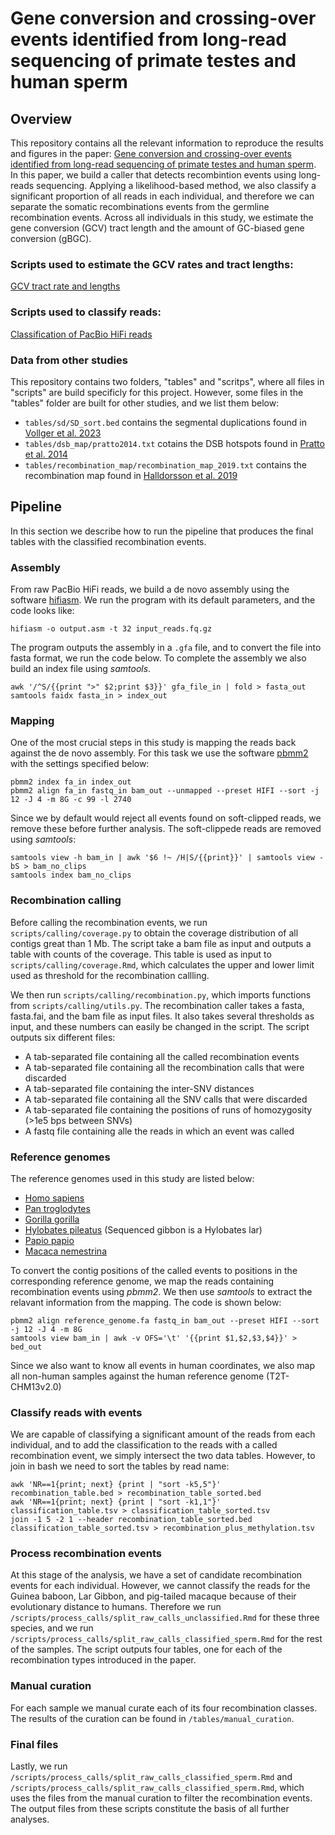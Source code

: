 # Gene conversion and crossing-over events identified from long-read sequencing of primate testes and human sperm

## Overview
This repository contains all the relevant information to reproduce the results and figures in the paper: [Gene conversion and crossing-over events identified from long-read sequencing of primate testes and human sperm](https://www.biorxiv.org/content/10.1101/2024.07.05.601967v1). In this paper, we build a caller that detects recombintion events using long-reads sequencing. Applying a likelihood-based method, we also classify a significant proportion of all reads in each individual, and therefore we can separate the somatic recombinations events from the germline recombination events. Across all individuals in this study, we estimate the gene conversion (GCV) tract length and the amount of GC-biased gene conversion (gBGC).

### Scripts used to estimate the GCV rates and tract lengths:
  [GCV tract rate and lengths](https://github.com/r02ap19/GeneConv)
### Scripts used to classify reads:
  [Classification of PacBio HiFi reads](https://github.com/vinodsinghjnu/Proj_GermReadsClassification/blob/main/README.md)

### Data from other studies
This repository contains two folders, "tables" and "scritps", where all files in "scripts" are build specificly for this project. However, some files in the "tables" folder are built for other studies, and we list them below:
  - `tables/sd/SD_sort.bed` contains the segmental duplications found in [Vollger et al. 2023](https://www.nature.com/articles/s41586-023-05895-y)
  - `tables/dsb_map/pratto2014.txt` cotains the DSB hotspots found in [Pratto et al. 2014](https://www.science.org/doi/10.1126/science.1256442)
  - `tables/recombination_map/recombination_map_2019.txt` contains the recombination map found in [Halldorsson et al. 2019](https://www.science.org/doi/10.1126/science.aau1043)

## Pipeline
In this section we describe how to run the pipeline that produces the final tables with the classified recombination events.

### Assembly
From raw PacBio HiFi reads, we build a de novo assembly using the software [hifiasm](https://github.com/chhylp123/hifiasm). We run the program with its default parameters, and the code looks like: 
```
hifiasm -o output.asm -t 32 input_reads.fq.gz
```
The program outputs the assembly in a `.gfa` file, and to convert the file into fasta format, we run the code below. To complete the assembly we also build an index file using *samtools*.
```
awk '/^S/{{print ">" $2;print $3}}' gfa_file_in | fold > fasta_out
samtools faidx fasta_in > index_out
```
### Mapping
One of the most crucial steps in this study is mapping the reads back against the de novo assembly. For this task we use the software [pbmm2](https://github.com/PacificBiosciences/pbmm2) with the settings specified below:
```
pbmm2 index fa_in index_out
pbmm2 align fa_in fastq_in bam_out --unmapped --preset HIFI --sort -j 12 -J 4 -m 8G -c 99 -l 2740
```
Since we by default would reject all events found on soft-clipped reads, we remove these before further analysis. The soft-clippede reads are removed using *samtools*:
```
samtools view -h bam_in | awk '$6 !~ /H|S/{{print}}' | samtools view -bS > bam_no_clips
samtools index bam_no_clips
```
### Recombination calling
Before calling the recombination events, we run `scripts/calling/coverage.py` to obtain the coverage distribution of all contigs great than 1 Mb. The script take a bam file as input and outputs a table with counts of the coverage. This table is used as input to `scripts/calling/coverage.Rmd`, which calculates the upper and lower limit used as threshold for the recombination callling. 

We then run `scripts/calling/recombination.py`, which imports functions from `scripts/calling/utils.py`. The recombination caller takes a fasta, fasta.fai, and the bam file as input files. It also takes several thresholds as input, and these numbers can easily be changed in the script. The script outputs six different files:
  - A tab-separated file containing all the called recombination events
  - A tab-separated file containing all the recombination calls that were discarded
  - A tab-separated file containing the inter-SNV distances
  - A tab-separated file containing all the SNV calls that were discarded
  - A tab-separated file containing the positions of runs of homozygosity (>1e5 bps between SNVs)
  - A fastq file containing alle the reads in which an event was called

### Reference genomes
The reference genomes used in this study are listed below:
  - [Homo sapiens](https://www.ncbi.nlm.nih.gov/datasets/genome/GCF_009914755.1/)
  - [Pan troglodytes](https://genomeark.s3.amazonaws.com/index.html?prefix=species/Pan_troglodytes/mPanTro3/assembly_curated/)
  - [Gorilla gorilla](https://genomeark.s3.amazonaws.com/index.html?prefix=species/Gorilla_gorilla/mGorGor1/assembly_curated/)
  - [Hylobates pileatus](https://www.ncbi.nlm.nih.gov/datasets/genome/GCA_021498465.1/) (Sequenced gibbon is a Hylobates lar)
  - [Papio papio](https://www.ncbi.nlm.nih.gov/datasets/genome/GCA_028645565.1/)
  - [Macaca nemestrina](https://www.ncbi.nlm.nih.gov/datasets/genome/GCA_043159975.1/)
    
To convert the contig positions of the called events to positions in the corresponding reference genome, we map the reads containing recombination events using *pbmm2*. We then use *samtools* to extract the relavant information from the mapping. The code is shown below:
```
pbmm2 align reference_genome.fa fastq_in bam_out --preset HIFI --sort -j 12 -J 4 -m 8G
samtools view bam_in | awk -v OFS='\t' '{{print $1,$2,$3,$4}}' > bed_out
```
Since we also want to know all events in human coordinates, we also map all non-human samples against the human reference genome (T2T-CHM13v2.0)

### Classify reads with events
We are capable of classifying a significant amount of the reads from each individual, and to add the classification to the reads with a called recombination event, we simply intersect the two data tables. However, to join in bash we need to sort the tables by read name:
```
awk 'NR==1{print; next} {print | "sort -k5,5"}' recombination_table.bed > recombination_table_sorted.bed
awk 'NR==1{print; next} {print | "sort -k1,1"}' classification_table.tsv > classification_table_sorted.tsv
join -1 5 -2 1 --header recombination_table_sorted.bed classification_table_sorted.tsv > recombination_plus_methylation.tsv
```

### Process recombination events
At this stage of the analysis, we have a set of candidate recombination events for each individual. However, we cannot classify the reads for the Guinea baboon, Lar Gibbon, and pig-tailed macaque because of their evolutionary distance to humans. Therefore we run `/scripts/process_calls/split_raw_calls_unclassified.Rmd` for these three species, and we run `/scripts/process_calls/split_raw_calls_classified_sperm.Rmd` for the rest of the samples. The script outputs four tables, one for each of the recombination types introduced in the paper. 

### Manual curation
For each sample we manual curate each of its four recombination classes. The results of the curation can be found in `/tables/manual_curation`.

### Final files
Lastly, we run `/scripts/process_calls/split_raw_calls_classified_sperm.Rmd` and `/scripts/process_calls/split_raw_calls_classified_sperm.Rmd`, which uses the files from the manual curation to filter the recombination events. The output files from these scripts constitute the basis of all further analyses. 



